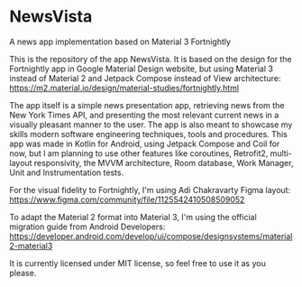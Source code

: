 # NewsVista
A news app implementation based on Material 3 Fortnightly

This is the repository of the app NewsVista. It is based on the design for the Fortnightly app in Google Material Design website, but using Material 3 instead of Material 2 and Jetpack Compose instead of View architecture: https://m2.material.io/design/material-studies/fortnightly.html

The app itself is a simple news presentation app, retrieving news from the New York Times API, and presenting the most relevant current news in a visually pleasant manner to the user. The app is also meant to showcase my skills modern software engineering techniques, tools and procedures. This app was made in Kotlin for Android, using Jetpack Compose and Coil for now, but I am planning to use other features like coroutines, Retrofit2, multi-layout responsivity, the MVVM architecture, Room database, Work Manager, Unit and Instrumentation tests.

For the visual fidelity to Fortnightly, I'm using Adi Chakravarty Figma layout: https://www.figma.com/community/file/1125542410508509052

To adapt the Material 2 format into Material 3, I'm using the official migration guide from Android Developers: https://developer.android.com/develop/ui/compose/designsystems/material2-material3

It is currently licensed under MIT license, so feel free to use it as you please.
